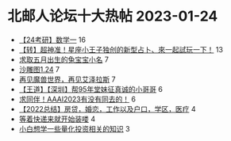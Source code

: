 # 北邮人论坛十大热帖 2023-01-24

- [【24考研】数学一](https://bbs.byr.cn/article/AimGraduate/1221513) 16
- [【转】超神准！星座小王子独创的新型占卜、來一起試玩一下！](https://bbs.byr.cn/article/Constellations/326533) 13
- [求取五月出生的兔宝宝小名](https://bbs.byr.cn/article/Talking/6378302) 7
- [沙雕图1.24](https://bbs.byr.cn/article/Picture/3335933) 7
- [再见魔兽世界，再见艾泽拉斯](https://bbs.byr.cn/article/WOW/162552) 7
- [【王道】【深圳】帮95年堂妹征真诚的小哥哥](https://bbs.byr.cn/article/Friends/2035315) 6
- [求同伴！AAAI2023有没有同去的！](https://bbs.byr.cn/article/Paper/47436) 6
- [【2022总结】房贷，婚恋，工作以及户口，学区，医疗](https://bbs.byr.cn/article/WorkLife/1195148) 4
- [等着快递来就开始装喽](https://bbs.byr.cn/article/Guitar/154445) 4
- [小白想学一些量化投资相关的知识](https://bbs.byr.cn/article/Financial/82390) 3


